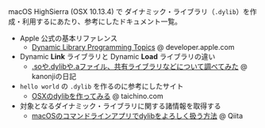 macOS HighSierra (OSX 10.13.4) で ダイナミック・ライブラリ（`.dylib`）を作成・利用するにあたり、参考にしたドキュメント一覧。

- Apple 公式の基本リファレンス
    - [Dynamic Library Programming Topics](https://developer.apple.com/library/content/documentation/DeveloperTools/Conceptual/DynamicLibraries/000-Introduction/Introduction.html) @ developer.apple.com
- Dynamic **Link** ライブラリと Dynamic **Load** ライブラリの違い
    - [.soや.dylibや.aファイル、共有ライブラリなどについて調べてみた](http://d.hatena.ne.jp/kanonji/20121018/1350538932) @ kanonjiの日記
- `hello world` の `.dylib` を作るのに参考にしたサイト
    - [OSXのdylibを作ってみる](http://taichino.com/programming/2533#more-2533) @ taichino.com
- 対象となるダイナミック・ライブラリに関する諸情報を取得する
    - [macOSのコマンドラインアプリでdylibをよろしく扱う方法](https://qiita.com/omochimetaru/items/21d662b8df8bce1bc5ca) @ Qiita
